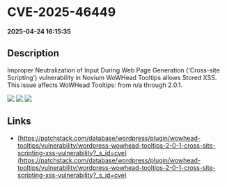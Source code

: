 # CVE-2025-46449

**2025-04-24 16:15:35**

## Description
Improper Neutralization of Input During Web Page Generation ('Cross-site Scripting') vulnerability in Novium WoWHead Tooltips allows Stored XSS. This issue affects WoWHead Tooltips: from n/a through 2.0.1.

![](https://img.shields.io/static/v1?label=Score&message=7.1&color=red)
![](https://img.shields.io/static/v1?label=Severity&message=HIGH&color=red)
![](https://img.shields.io/static/v1?label=CWE&message=XSS&color=green)

## Links
- [https://patchstack.com/database/wordpress/plugin/wowhead-tooltips/vulnerability/wordpress-wowhead-tooltips-2-0-1-cross-site-scripting-xss-vulnerability?_s_id=cve](https://patchstack.com/database/wordpress/plugin/wowhead-tooltips/vulnerability/wordpress-wowhead-tooltips-2-0-1-cross-site-scripting-xss-vulnerability?_s_id=cve)
